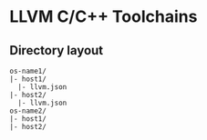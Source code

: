 # LLVM C/C++ Toolchains

## Directory layout

```
os-name1/
|- host1/
  |- llvm.json
|- host2/
  |- llvm.json
os-name2/
|- host1/
|- host2/
```


